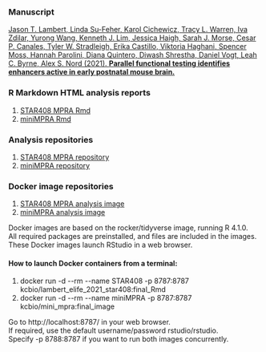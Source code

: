 ### Manuscript

[Jason T. Lambert, Linda Su-Feher, Karol Cichewicz, Tracy L. Warren, Iva Zdilar, Yurong Wang, Kenneth J. Lim, Jessica Haigh, Sarah J. Morse, Cesar P. Canales, Tyler W. Stradleigh, Erika Castillo, Viktoria Haghani, Spencer Moss, Hannah Parolini, Diana Quintero, Diwash Shrestha, Daniel Vogt, Leah C. Byrne, Alex S. Nord (2021).
 **Parallel functional testing identifies enhancers active in early postnatal mouse brain.**](https://www.biorxiv.org/content/10.1101/2021.01.15.426772v3)


### R Markdown HTML analysis reports

1. [STAR408 MPRA Rmd](https://nordneurogenomicslab.github.io/STAR408/)     
2. [miniMPRA Rmd](https://nordneurogenomicslab.github.io/miniMPRA/)

### Analysis repositories
1. [STAR408 MPRA repository](https://github.com/NordNeurogenomicsLab/STAR408)
2. [miniMPRA repository](https://github.com/NordNeurogenomicsLab/miniMPRA)   

### Docker image repositories
1. [STAR408 MPRA analysis image](https://hub.docker.com/repository/docker/kcbio/lambert_elife_2021_star408)
2. [miniMPRA analysis image](https://hub.docker.com/repository/docker/kcbio/mini_mpra)

Docker images are based on the rocker/tidyverse image, running R 4.1.0.       
All required packages are preinstalled, and files are included in the images.        
These Docker images launch RStudio in a web browser.      

#### How to launch Docker containers from a terminal:
1. docker run -d --rm --name STAR408 -p 8787:8787 kcbio/lambert_elife_2021_star408:final_Rmd
2. docker run -d --rm --name miniMPRA -p 8787:8787 kcbio/mini_mpra:final_image

Go to http://localhost:8787/ in your web browser.       
If required, use the default username/password rstudio/rstudio.      
Specify -p 8788:8787 if you want to run both images concurrently.       
